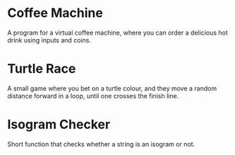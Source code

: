 # Coffee Machine
A program for a virtual coffee machine, where you can order a delicious hot drink using inputs and coins.

# Turtle Race
A small game where you bet on a turtle colour, and they move a random distance forward in a loop, until one crosses the finish line.

# Isogram Checker
Short function that checks whether a string is an isogram or not.
